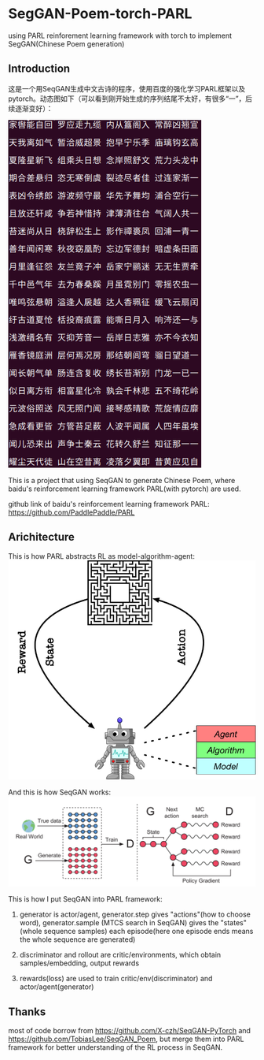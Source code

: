 # SegGAN-Poem-torch-PARL
using PARL reinforement learning framework with torch to implement SegGAN(Chinese Poem generation)
## Introduction
这是一个用SeqGAN生成中文古诗的程序，使用百度的强化学习PARL框架以及pytorch。动态图如下（可以看到刚开始生成的序列结尾不太好，有很多“一”，后续逐渐变好）：

![](https://github.com/AddASecond/SegGAN-Poem-torch-PARL/blob/master/ReadMePic/poems.gif)

This is a project that using SeqGAN to generate Chinese Poem, where baidu's reinforcement learning framework PARL(with pytorch) are used.

github link of baidu's reinforcement learning framework PARL:
https://github.com/PaddlePaddle/PARL

## Arichitecture
This is how PARL abstracts RL as model-algorithm-agent:
![](https://github.com/AddASecond/SegGAN-Poem-torch-PARL/blob/master/ReadMePic/abstractions.png)

And this is how SeqGAN works:
![](https://github.com/AddASecond/SegGAN-Poem-torch-PARL/blob/master/ReadMePic/seqgan.png)

This is how I put SeqGAN into PARL framework:
1) generator is actor/agent, generator.step gives "actions"(how to choose word), generator.sample (MTCS search in SeqGAN) gives the "states"(whole sequence samples) each episode(here one episode ends means the whole sequence are generated)

2) discriminator and rollout are critic/environments, which obtain samples/embedding, output rewards  

3) rewards(loss) are used to train critic/env(discriminator) and actor/agent(generator)


## Thanks
most of code borrow from https://github.com/X-czh/SeqGAN-PyTorch and https://github.com/TobiasLee/SeqGAN_Poem, but merge them into PARL framework for better 
understanding of the RL process in SeqGAN.
